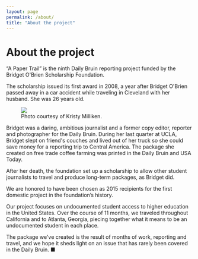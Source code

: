 ```yaml
---
layout: page
permalink: /about/
title: "About the project"
---
```


# About the project

“A Paper Trail” is the ninth Daily Bruin reporting project funded by the Bridget O'Brien Scholarship Foundation. 

The scholarship issued its first award in 2008, a year after Bridget O'Brien passed away in a car accident while traveling in Cleveland with her husband. She was 26 years old. 

<figure class="right">
  <img src="{{ "/img/bridget-obrien.jpg" | prepend: site.baseurl }}"/>
  <figcaption>Photo courtesy of Kristy Milliken.</figcaption>
</figure>

Bridget was a daring, ambitious journalist and a former copy editor, reporter and photographer for the Daily Bruin. During her last quarter at UCLA, Bridget slept on friend's couches and lived out of her truck so she could save money for a reporting trip to Central America. The package she created on free trade coffee farming was printed in the Daily Bruin and USA Today. 

After her death, the foundation set up a scholarship to allow other student journalists to travel and produce long-term packages, as Bridget did. 

We are honored to have been chosen as 2015 recipients for the first domestic project in the foundation’s history.

Our project focuses on undocumented student access to higher education in the United States. Over the course of 11 months, we traveled throughout California and to Atlanta, Georgia, piecing together what it means to be an undocumented student in each place. 

The package we've created is the result of months of work, reporting and travel, and we hope it sheds light on an issue that has rarely been covered in the Daily Bruin. ■
